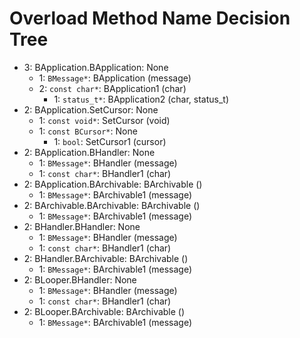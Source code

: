 # Overload Method Name Decision Tree

- 3: BApplication.BApplication: None 
    - 1: `BMessage*`: BApplication (message)
    - 2: `const char*`: BApplication1 (char)
        - 1: `status_t*`: BApplication2 (char, status_t)
- 2: BApplication.SetCursor: None 
    - 1: `const void*`: SetCursor (void)
    - 1: `const BCursor*`: None 
        - 1: `bool`: SetCursor1 (cursor)
- 2: BApplication.BHandler: None 
    - 1: `BMessage*`: BHandler (message)
    - 1: `const char*`: BHandler1 (char)
- 2: BApplication.BArchivable: BArchivable ()
    - 1: `BMessage*`: BArchivable1 (message)
- 2: BArchivable.BArchivable: BArchivable ()
    - 1: `BMessage*`: BArchivable1 (message)
- 2: BHandler.BHandler: None 
    - 1: `BMessage*`: BHandler (message)
    - 1: `const char*`: BHandler1 (char)
- 2: BHandler.BArchivable: BArchivable ()
    - 1: `BMessage*`: BArchivable1 (message)
- 2: BLooper.BHandler: None 
    - 1: `BMessage*`: BHandler (message)
    - 1: `const char*`: BHandler1 (char)
- 2: BLooper.BArchivable: BArchivable ()
    - 1: `BMessage*`: BArchivable1 (message)
